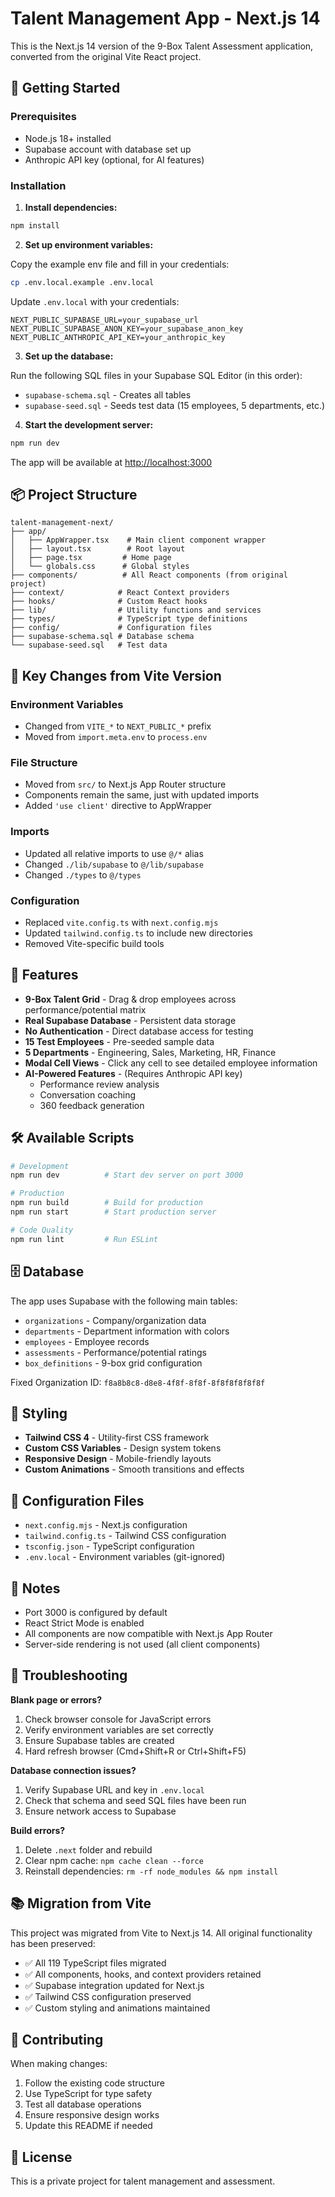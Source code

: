# Talent Management App - Next.js 14

This is the Next.js 14 version of the 9-Box Talent Assessment application, converted from the original Vite React project.

## 🚀 Getting Started

### Prerequisites
- Node.js 18+ installed
- Supabase account with database set up
- Anthropic API key (optional, for AI features)

### Installation

1. **Install dependencies:**
```bash
npm install
```

2. **Set up environment variables:**

Copy the example env file and fill in your credentials:
```bash
cp .env.local.example .env.local
```

Update `.env.local` with your credentials:
```env
NEXT_PUBLIC_SUPABASE_URL=your_supabase_url
NEXT_PUBLIC_SUPABASE_ANON_KEY=your_supabase_anon_key
NEXT_PUBLIC_ANTHROPIC_API_KEY=your_anthropic_key
```

3. **Set up the database:**

Run the following SQL files in your Supabase SQL Editor (in this order):
- `supabase-schema.sql` - Creates all tables
- `supabase-seed.sql` - Seeds test data (15 employees, 5 departments, etc.)

4. **Start the development server:**
```bash
npm run dev
```

The app will be available at [http://localhost:3000](http://localhost:3000)

## 📦 Project Structure

```
talent-management-next/
├── app/
│   ├── AppWrapper.tsx    # Main client component wrapper
│   ├── layout.tsx        # Root layout
│   ├── page.tsx         # Home page
│   └── globals.css      # Global styles
├── components/          # All React components (from original project)
├── context/            # React Context providers
├── hooks/              # Custom React hooks
├── lib/                # Utility functions and services
├── types/              # TypeScript type definitions
├── config/             # Configuration files
├── supabase-schema.sql # Database schema
└── supabase-seed.sql   # Test data
```

## 🔑 Key Changes from Vite Version

### Environment Variables
- Changed from `VITE_*` to `NEXT_PUBLIC_*` prefix
- Moved from `import.meta.env` to `process.env`

### File Structure
- Moved from `src/` to Next.js App Router structure
- Components remain the same, just with updated imports
- Added `'use client'` directive to AppWrapper

### Imports
- Updated all relative imports to use `@/*` alias
- Changed `./lib/supabase` to `@/lib/supabase`
- Changed `./types` to `@/types`

### Configuration
- Replaced `vite.config.ts` with `next.config.mjs`
- Updated `tailwind.config.ts` to include new directories
- Removed Vite-specific build tools

## 🎯 Features

- **9-Box Talent Grid** - Drag & drop employees across performance/potential matrix
- **Real Supabase Database** - Persistent data storage
- **No Authentication** - Direct database access for testing
- **15 Test Employees** - Pre-seeded sample data
- **5 Departments** - Engineering, Sales, Marketing, HR, Finance
- **Modal Cell Views** - Click any cell to see detailed employee information
- **AI-Powered Features** - (Requires Anthropic API key)
  - Performance review analysis
  - Conversation coaching
  - 360 feedback generation

## 🛠️ Available Scripts

```bash
# Development
npm run dev          # Start dev server on port 3000

# Production
npm run build        # Build for production
npm run start        # Start production server

# Code Quality
npm run lint         # Run ESLint
```

## 🗄️ Database

The app uses Supabase with the following main tables:
- `organizations` - Company/organization data
- `departments` - Department information with colors
- `employees` - Employee records
- `assessments` - Performance/potential ratings
- `box_definitions` - 9-box grid configuration

Fixed Organization ID: `f8a8b8c8-d8e8-4f8f-8f8f-8f8f8f8f8f8f`

## 🎨 Styling

- **Tailwind CSS 4** - Utility-first CSS framework
- **Custom CSS Variables** - Design system tokens
- **Responsive Design** - Mobile-friendly layouts
- **Custom Animations** - Smooth transitions and effects

## 🔧 Configuration Files

- `next.config.mjs` - Next.js configuration
- `tailwind.config.ts` - Tailwind CSS configuration
- `tsconfig.json` - TypeScript configuration
- `.env.local` - Environment variables (git-ignored)

## 📝 Notes

- Port 3000 is configured by default
- React Strict Mode is enabled
- All components are now compatible with Next.js App Router
- Server-side rendering is not used (all client components)

## 🐛 Troubleshooting

**Blank page or errors?**
1. Check browser console for JavaScript errors
2. Verify environment variables are set correctly
3. Ensure Supabase tables are created
4. Hard refresh browser (Cmd+Shift+R or Ctrl+Shift+F5)

**Database connection issues?**
1. Verify Supabase URL and key in `.env.local`
2. Check that schema and seed SQL files have been run
3. Ensure network access to Supabase

**Build errors?**
1. Delete `.next` folder and rebuild
2. Clear npm cache: `npm cache clean --force`
3. Reinstall dependencies: `rm -rf node_modules && npm install`

## 📚 Migration from Vite

This project was migrated from Vite to Next.js 14. All original functionality has been preserved:
- ✅ All 119 TypeScript files migrated
- ✅ All components, hooks, and context providers retained
- ✅ Supabase integration updated for Next.js
- ✅ Tailwind CSS configuration preserved
- ✅ Custom styling and animations maintained

## 🤝 Contributing

When making changes:
1. Follow the existing code structure
2. Use TypeScript for type safety
3. Test all database operations
4. Ensure responsive design works
5. Update this README if needed

## 📄 License

This is a private project for talent management and assessment.
